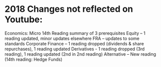 # 2018 Changes not reflected on Youtube:

Economics: Micro 14th Reading summary of 3 prerequisites
Equity – 1 reading updated, minor updates elsewhere
FRA – updates to some standards
Corporate Finance – 1 reading dropped (dividends & share repurchases), 1 reading updated
Derivatives - 1 reading dropped (3rd reading), 1 reading updated (2nd in 2nd reading)
Alternative – New reading (14th reading: Hedge Funds)
